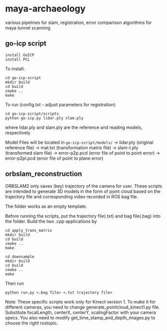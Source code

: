# maya-archaeology
various pipelines for slam, registration, error comparison algorithms for maya tunnel scanning

## go-icp script
	install GoICP
	install PCL
	
To install:
```
cd go-icp-script
mkdir build
cd build
cmake ..
make
```

To run (config.txt - adjust parameters for registration)
```
cd go-icp-script/scripts
python go-icp.py lidar.ply slam.ply
```
where lidar.ply and slam.ply are the reference and reading models, respectively

Model Files will be located in 
```go-icp-script/models/```
	-> lidar.ply (original reference file)
	-> mat.txt (transformation matrix file)
	-> slam-t.ply (transformed slam file)
	-> error-p2p.pcd (error file of point to point error)
	-> error-p2pl.pcd (error file of point to plane error)

## orbslam_reconstruction

ORBSLAM2 only saves (key) trajectory of the camera for user. These scripts are intended to generate 3D models in the form of point cloud based on the trajectory file and corresponding video recorded in ROS bag file.

The folder works as an empty template. 

Before running the scripts, put the trajectory file(.txt) and bag file(.bag) into the folder. Build the two .cpp applications by

```
cd apply_trans_matrix
mkdir build
cd build
cmake ..
make
```

```
cd downsample
mkdir build
cd build
cmake ..
make
```

Then run
```
python run.py <.bag file> <.txt trajectory file>
```

Note: These specific scripts work only for Kinect version 1. To make it for different cameras, you need to change generate_pointcloud_kinect1.py file. Substitute focalLength, centerX, centerY, scalingFactor with your camera specs. You also need to modify get_time_stamp_and_depth_images.py to choose the right rostopic.



